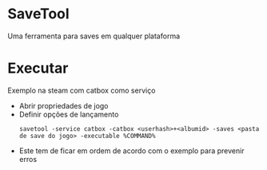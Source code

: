 # SaveTool
Uma ferramenta para saves em qualquer plataforma

# Executar
Exemplo na steam com catbox como serviço
- Abrir propriedades de jogo
- Definir opções de lançamento
    ```
    savetool -service catbox -catbox <userhash>+<albumid> -saves <pasta de save do jogo> -executable %COMMAND%
    ```
- Este tem de ficar em ordem de acordo com o exemplo para prevenir erros

